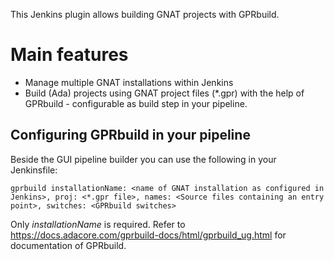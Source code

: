This Jenkins plugin allows building GNAT projects with GPRbuild.

# Main features

-   Manage multiple GNAT installations within Jenkins
-   Build (Ada) projects using GNAT project files (\*.gpr) with the help
    of GPRbuild - configurable as build step in your pipeline.

## Configuring GPRbuild in your pipeline

Beside the GUI pipeline builder you can use the following in your
Jenkinsfile:

    gprbuild installationName: <name of GNAT installation as configured in Jenkins>, proj: <*.gpr file>, names: <Source files containing an entry point>, switches: <GPRbuild switches>

Only *installationName* is required. Refer to
<https://docs.adacore.com/gprbuild-docs/html/gprbuild_ug.html> for
documentation of GPRbuild.
